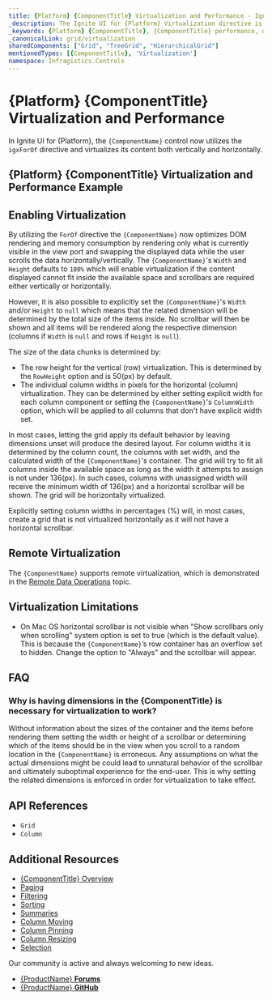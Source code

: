 ```yaml
---
title: {Platform} {ComponentTitle} Virtualization and Performance - Ignite UI for {Platform}
_description: The Ignite UI for {Platform} Virtualization directive is the core mechanic behind the speed & performance of the grid when handling large data sets. Try for free!
_keywords: {Platform} {ComponentTitle}, {ComponentTitle} performance, data table virtualization, ignite ui for {Platform}
_canonicalLink: grid/virtualization
sharedComponents: ["Grid", "TreeGrid", "HierarchicalGrid"]
mentionedTypes: [{ComponentTitle}, 'Virtualization']
namespace: Infragistics.Controls
---
```


# {Platform} {ComponentTitle} Virtualization and Performance

In Ignite UI for {Platform}, the `{ComponentName}` control now utilizes the `igxForOf` directive and virtualizes its content both vertically and horizontally.

## {Platform} {ComponentTitle} Virtualization and Performance Example

<code-view style="height:550px"
           data-demos-base-url="{environment:dvDemosBaseUrl}"
           iframe-src="{environment:dvDemosBaseUrl}/{ComponentSample}-data-performance-virtualization"
           github-src="{ComponentSample}/data-performance-virtualization"
           alt="{Platform} {ComponentTitle} Virtualization and Performance Example">
</code-view>

## Enabling Virtualization

By utilizing the `ForOf` directive the `{ComponentName}` now optimizes DOM rendering and memory consumption by rendering only what is currently visible in the view port and swapping the displayed data while the user scrolls the data horizontally/vertically. The `{ComponentName}`'s `Width` and `Height` defaults to `100%` which will enable virtualization if the content displayed cannot fit inside the available space and scrollbars are required either vertically or horizontally.

However, it is also possible to explicitly set the `{ComponentName}`'s `Width` and/or `Height` to `null` which means that the related dimension will be determined by the total size of the items inside. No scrollbar will then be shown and all items will be rendered along the respective dimension (columns if `Width` is `null` and rows if `Height` is `null`).

The size of the data chunks is determined by:

*   The row height for the vertical (row) virtualization. This is determined by the `RowHeight` option and is 50(px) by default.
*   The individual column widths in pixels for the horizontal (column) virtualization. They can be determined by either setting explicit width for each column component or setting the `{ComponentName}`'s `ColumnWidth` option, which will be applied to all columns that don't have explicit width set.

In most cases, letting the grid apply its default behavior by leaving dimensions unset will produce the desired layout. For column widths it is determined by the column count, the columns with set width, and the calculated width of the `{ComponentName}`'s container. The grid will try to fit all columns inside the available space as long as the width it attempts to assign is not under 136(px). In such cases, columns with unassigned width will receive the minimum width of 136(px) and a horizontal scrollbar will be shown. The grid will be horizontally virtualized.

Explicitly setting column widths in percentages (%) will, in most cases, create a grid that is not virtualized horizontally as it will not have a horizontal scrollbar.

<!-- Angular -->

## Remote Virtualization

The `{ComponentName}` supports remote virtualization, which is demonstrated in the [Remote Data Operations](remote-data-operations.md) topic.

<!-- end: Angular -->

## Virtualization Limitations

*   On Mac OS horizontal scrollbar is not visible when "Show scrollbars only when scrolling" system option is set to true (which is the default value). This is because the `{ComponentName}`’s row container has an overflow set to hidden. Change the option to "Always" and the scrollbar will appear.

## FAQ

### Why is having dimensions in the {ComponentTitle} is necessary for virtualization to work?

Without information about the sizes of the container and the items before rendering them setting the width or height of a scrollbar or determining which of the items should be in the view when you scroll to a random location in the `{ComponentName}` is erroneous. Any assumptions on what the actual dimensions might be could lead to unnatural behavior of the scrollbar and ultimately suboptimal experience for the end-user. This is why setting the related dimensions is enforced in order for virtualization to take effect.

## API References

* `Grid`
* `Column`

## Additional Resources

* [{ComponentTitle} Overview](overview.md)
* [Paging](paging.md)
* [Filtering](filtering.md)
* [Sorting](sorting.md)
* [Summaries](summaries.md)
* [Column Moving](column-moving.md)
* [Column Pinning](column-pinning.md)
* [Column Resizing](column-resizing.md)
* [Selection](selection.md)

Our community is active and always welcoming to new ideas.

* [{ProductName} **Forums**](https://www.infragistics.com/community/forums/f/ignite-ui-for-{Platform})
* [{ProductName}  **GitHub**](https://github.com/IgniteUI/igniteui-{Platform})